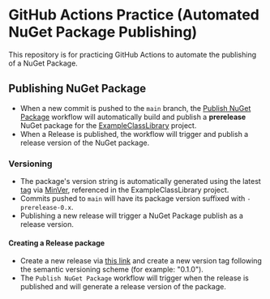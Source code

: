 # GitHub Actions Practice (Automated NuGet Package Publishing)

This repository is for practicing GitHub Actions to automate the publishing of a NuGet Package.

## Publishing NuGet Package
- When a new commit is pushed to the `main` branch, the [Publish NuGet Package](https://github.com/gnalvesteffer/github-actions-practice/blob/main/.github/workflows/publish-nuget-package.yaml) workflow will automatically build and publish a **prerelease** NuGet package for the [ExampleClassLibrary](https://github.com/gnalvesteffer/github-actions-practice/tree/main/src/GithubActionsPractice/ExampleClassLibrary) project.
- When a Release is published, the workflow will trigger and publish a release version of the NuGet package.

### Versioning
- The package's version string is automatically generated using the latest [tag](https://github.com/gnalvesteffer/github-actions-practice/tags) via [MinVer](https://github.com/adamralph/minver), referenced in the ExampleClassLibrary project.
- Commits pushed to `main` will have its package version suffixed with `-prerelease-0.x`.
- Publishing a new release will trigger a NuGet Package publish as a release version.

#### Creating a Release package
- Create a new release via [this link](https://github.com/gnalvesteffer/github-actions-practice/releases/new) and create a new version tag following the semantic versioning scheme (for example: "0.1.0").
- The `Publish NuGet Package` workflow will trigger when the release is published and will generate a release version of the package.
